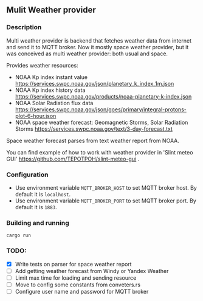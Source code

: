 ## Mulit Weather provider

### Description

Multi weather provider is backend that fetches weather data from internet and send it to MQTT broker. Now it mostly space weather provider, but it was conceived as multi weather provider: both usual and space.

Provides weather resources:
- NOAA Kp index instant value https://services.swpc.noaa.gov/json/planetary_k_index_1m.json
- NOAA Kp index history data https://services.swpc.noaa.gov/products/noaa-planetary-k-index.json
- NOAA Solar Radiation flux data https://services.swpc.noaa.gov/json/goes/primary/integral-protons-plot-6-hour.json
- NOAA space weather forecast: Geomagnetic Storms, Solar Radiation Storms https://services.swpc.noaa.gov/text/3-day-forecast.txt

Space weather forecast parses from text weather report from NOAA.

You can find example of how to work with weather provider in 'Slint meteo GUI' https://github.com/TEPOTPOH/slint-meteo-gui .

### Configuration

- Use environment variable `MQTT_BROKER_HOST` to set MQTT broker host. By default it is `localhost`.
- Use environment variable `MQTT_BROKER_PORT` to set MQTT broker port. By default it is `1883`.

### Building and running

`cargo run`

### TODO:
- [x] Write tests on parser for space weather report
- [ ] Add getting weather forecast from Windy or Yandex Weather
- [ ] Limit max time for loading and sending resource
- [ ] Move to config some constants from conveters.rs
- [ ] Configure user name and password for MQTT broker